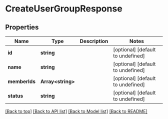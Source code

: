 # CreateUserGroupResponse

## Properties

|Name | Type | Description | Notes|
|------------ | ------------- | ------------- | -------------|
|**id** | **string** |  | [optional] [default to undefined]|
|**name** | **string** |  | [optional] [default to undefined]|
|**memberIds** | **Array&lt;string&gt;** |  | [optional] [default to undefined]|
|**status** | **string** |  | [optional] [default to undefined]|




[[Back to top]](#) [[Back to API list]](../../README.md#documentation-for-api-endpoints) [[Back to Model list]](../../README.md#documentation-for-models) [[Back to README]](../../README.md)
